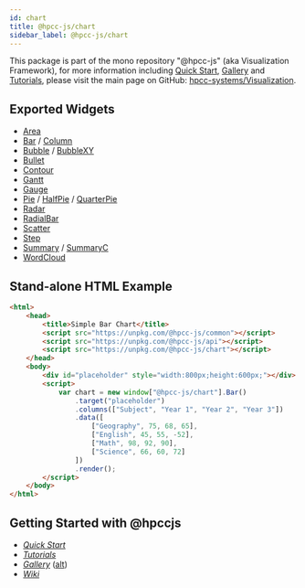 ```yaml
---
id: chart
title: @hpcc-js/chart
sidebar_label: @hpcc-js/chart
---
```


This package is part of the mono repository "@hpcc-js" (aka Visualization Framework), for more information including [Quick Start](https://github.com/hpcc-systems/Visualization/wiki/Quick-Start), [Gallery](https://raw.githack.com/hpcc-systems/Visualization/master/demos/gallery/gallery.html) and [Tutorials](https://github.com/hpcc-systems/Visualization/wiki/Tutorials), please visit the main page on GitHub:  [hpcc-systems/Visualization](https://github.com/hpcc-systems/Visualization).

## Exported Widgets
* [Area](https://raw.githack.com/hpcc-systems/Visualization/master/demos/gallery/playground.html?./samples/chart/Area/Area.js)
* [Bar](https://raw.githack.com/hpcc-systems/Visualization/master/demos/gallery/playground.html?./samples/chart/Bar.js) / [Column](https://raw.githack.com/hpcc-systems/Visualization/master/demos/gallery/playground.html?./samples/chart/Column/Column.js)
* [Bubble](https://raw.githack.com/hpcc-systems/Visualization/master/demos/gallery/playground.html?./samples/misc/Bubble.js) / [BubbleXY](https://raw.githack.com/hpcc-systems/Visualization/master/demos/gallery/playground.html?./samples/chart/BubbleXY/BubbleXY.js)
* [Bullet](https://raw.githack.com/hpcc-systems/Visualization/master/demos/gallery/playground.html?./samples/chart/Bullet.js)
* [Contour](https://raw.githack.com/hpcc-systems/Visualization/master/demos/gallery/playground.html?./samples/chart/Contour/Contour.js)
* [Gantt](https://raw.githack.com/hpcc-systems/Visualization/master/demos/gallery/playground.html?./samples/chart/Gantt/Gantt%20II.js)
* [Gauge](https://raw.githack.com/hpcc-systems/Visualization/master/demos/gallery/playground.html?./samples/widget/Gauge.js)
* [Pie](https://raw.githack.com/hpcc-systems/Visualization/master/demos/gallery/playground.html?./samples/chart/Pie/Pie.js) / [HalfPie](https://raw.githack.com/hpcc-systems/Visualization/master/demos/gallery/playground.html?./samples/chart/Pie/HalfPie.js) / [QuarterPie](https://raw.githack.com/hpcc-systems/Visualization/master/demos/gallery/playground.html?./samples/chart/Pie/QuarterPie.js)
* [Radar](https://raw.githack.com/hpcc-systems/Visualization/master/demos/gallery/playground.html?./samples/chart/Radar/Hex.js)
* [RadialBar](https://raw.githack.com/hpcc-systems/Visualization/master/demos/gallery/playground.html?./samples/chart/Radial%20Bar.js)
* [Scatter](https://raw.githack.com/hpcc-systems/Visualization/master/demos/gallery/playground.html?./samples/chart/Scatter/Sized%20Scatter.js)
* [Step](https://raw.githack.com/hpcc-systems/Visualization/master/demos/gallery/playground.html?./samples/chart/Step.js)
* [Summary](https://raw.githack.com/hpcc-systems/Visualization/master/demos/gallery/playground.html?./samples/chart/Summary.js) / [SummaryC](https://raw.githack.com/hpcc-systems/Visualization/master/demos/gallery/playground.html?./samples/chart/SummaryC.js)
* [WordCloud](https://raw.githack.com/hpcc-systems/Visualization/master/demos/gallery/playground.html?./samples/misc/Word%20Cloud.js)

## Stand-alone HTML Example

<!--DOCUSAURUS_CODE_TABS-->
<!--HTML-->
```html
<html>
    <head>
        <title>Simple Bar Chart</title>
        <script src="https://unpkg.com/@hpcc-js/common"></script>
        <script src="https://unpkg.com/@hpcc-js/api"></script>
        <script src="https://unpkg.com/@hpcc-js/chart"></script>
    </head>
    <body>
        <div id="placeholder" style="width:800px;height:600px;"></div>
        <script>
            var chart = new window["@hpcc-js/chart"].Bar()
                .target("placeholder")
                .columns(["Subject", "Year 1", "Year 2", "Year 3"])
                .data([
                    ["Geography", 75, 68, 65],
                    ["English", 45, 55, -52],
                    ["Math", 98, 92, 90],
                    ["Science", 66, 60, 72]
                ])
                .render();
        </script>
    </body>
</html>
```
<!--END_DOCUSAURUS_CODE_TABS-->

## Getting Started with @hpccjs
* _[Quick Start](https://github.com/hpcc-systems/Visualization/wiki/Quick-Start)_
* _[Tutorials](https://github.com/hpcc-systems/Visualization/wiki/Tutorials)_
* _[Gallery](https://raw.githack.com/hpcc-systems/Visualization/master/demos/gallery/gallery.html)_ ([alt](https://rawgit.com/hpcc-systems/Visualization/master/demos/gallery/gallery.html))
* _[Wiki](https://github.com/hpcc-systems/Visualization/wiki)_
